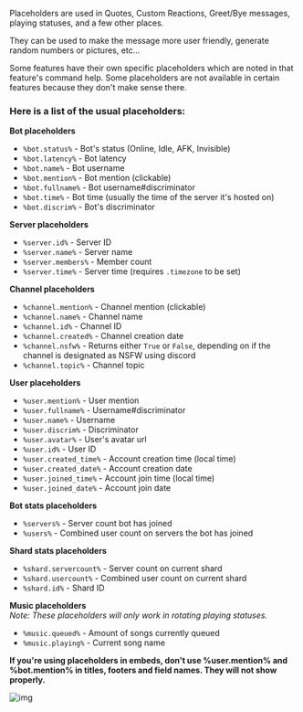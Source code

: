 Placeholders are used in Quotes, Custom Reactions, Greet/Bye messages, playing statuses, and a few other places.  

They can be used to make the message more user friendly, generate random numbers or pictures, etc...  

Some features have their own specific placeholders which are noted in that feature's command help. Some placeholders are not available in certain features because they don't make sense there.

### Here is a list of the usual placeholders:   
**Bot placeholders**  
- `%bot.status%` - Bot's status (Online, Idle, AFK, Invisible)   
- `%bot.latency%` - Bot latency   
- `%bot.name%` - Bot username   
- `%bot.mention%` - Bot mention (clickable)   
- `%bot.fullname%` - Bot username#discriminator   
- `%bot.time%` - Bot time (usually the time of the server it's hosted on)   
- `%bot.discrim%` - Bot's discriminator   

**Server placeholders**     
- `%server.id%` - Server ID   
- `%server.name%` - Server name   
- `%server.members%` - Member count   
- `%server.time%` -  Server time (requires `.timezone` to be set)   

**Channel placeholders**  
- `%channel.mention%` - Channel mention (clickable)   
- `%channel.name%` - Channel name   
- `%channel.id%` - Channel ID   
- `%channel.created%` - Channel creation date   
- `%channel.nsfw%` - Returns either `True` or `False`, depending on if the channel is designated as NSFW using discord   
- `%channel.topic%` - Channel topic   

**User placeholders**     
- `%user.mention%` - User mention   
- `%user.fullname%` - Username#discriminator   
- `%user.name%` - Username   
- `%user.discrim%` - Discriminator   
- `%user.avatar%` - User's avatar url   
- `%user.id%` - User ID   
- `%user.created_time%` - Account creation time (local time)   
- `%user.created_date%` - Account creation date   
- `%user.joined_time%` - Account join time (local time)   
- `%user.joined_date%` - Account join date   

**Bot stats placeholders**  
- `%servers%` - Server count bot has joined   
- `%users%` - Combined user count on servers the bot has joined   

**Shard stats placeholders**  
- `%shard.servercount%` - Server count on current shard   
- `%shard.usercount%` - Combined user count on current shard   
- `%shard.id%` - Shard ID   

**Music placeholders**     
*Note: These placeholders will only work in rotating playing statuses.*   
- `%music.queued%` - Amount of songs currently queued   
- `%music.playing%` - Current song name   


**If you're using placeholders in embeds, don't use %user.mention% and %bot.mention% in titles, footers and field names. They will not show properly.**

![img](https://i.imgur.com/Lr2wa3k.png)
